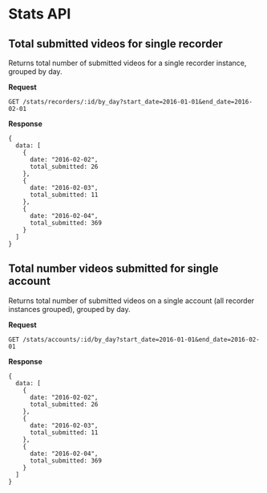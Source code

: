 # Stats API

## Total submitted videos for single recorder

Returns total number of submitted videos for a single recorder instance, grouped by day.

****Request****

    GET /stats/recorders/:id/by_day?start_date=2016-01-01&end_date=2016-02-01

****Response****

    {
      data: [
        {
          date: "2016-02-02",
          total_submitted: 26  
        },
        {
          date: "2016-02-03",
          total_submitted: 11
        },
        {
          date: "2016-02-04",
          total_submitted: 369
        }
      ]
    }

## Total number videos submitted for single account

Returns total number of submitted videos on a single account (all recorder instances grouped), grouped by day.

****Request****

    GET /stats/accounts/:id/by_day?start_date=2016-01-01&end_date=2016-02-01

****Response****

    {
      data: [
        {
          date: "2016-02-02",
          total_submitted: 26  
        },
        {
          date: "2016-02-03",
          total_submitted: 11
        },
        {
          date: "2016-02-04",
          total_submitted: 369
        }
      ]
    }
